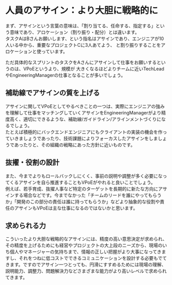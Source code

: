 # 人員のアサイン：より大胆に戦略的に

まず、アサインという言葉の意味は、「割り当てる、任命する、指定する」という意味であり、アロケーション（割り振り・配分）とは違います。<br>
タスクAはBさんお願いします、という指名はアサインであり、エンジニアが10人いる中から、重要なプロジェクトCに3人あてよう、 と割り振りすることをアロケーションと使っています。

ただ具体的なスプリントのタスクをAさんにアサインして仕事をお願いするというのは、VPoEというより、規模が
大きくなるほどよりチームに近いTechLeadやEngineeringManagerの仕事となることが多いでしょう。

## 補助線でアサインの質を上げる

アサインに関してVPoEとしてやるべきことの一つは、実際にエンジニアの強みを理解して仕事をマッチングしていくアサインをEngineeringManagerがより精度高く、適切にできるような、補助線/ガイドライン/アラインメントづくりになるでしょう。<br>
たとえば積極的にバックエンドエンジニアにもクライアントの実装の機会を作っていきましょうであったり、技術課題によりフォーカスしたアサインをしましょうであったりと、その組織の戦略にあった方針に近いものです。

## 抜擢・役割の設計

また、今までよりもロールバックしにくく、事前の説明や調整が多く必要になってくるアサインを自ら推進することもVPoEがやれると良いことでしょう。<br>
例えば、若手育成、抜擢人事など特定のターゲットを長期的に新たな方向にアサインする場合などです。今までなかった「チームのリードを誰にやってもらうか」「開発のこの部分の責任は誰に持ってもらうか」などより抽象的な役割や責任のアサインもVPoEは主な仕事になるのではないかと思います。

## 求められる力

こういったより大胆な戦略的なアサインには、精度の高い意思決定が求められ、その精度を上げるためにも経営やプロジェクトの大上段のニーズから、現場のいち個人やマネージャーの気持ちまで、情報の正しい把握がより大事になってきますし、それをつねに低コストでできるコミュニケーションを設計する必要もでてきます。ですのでアサイン一つとっても、円滑にすすめるためには現場の理解、説明能力、調整力、問題解決力などさまざまな能力がより高いレベルで求められてきます。

